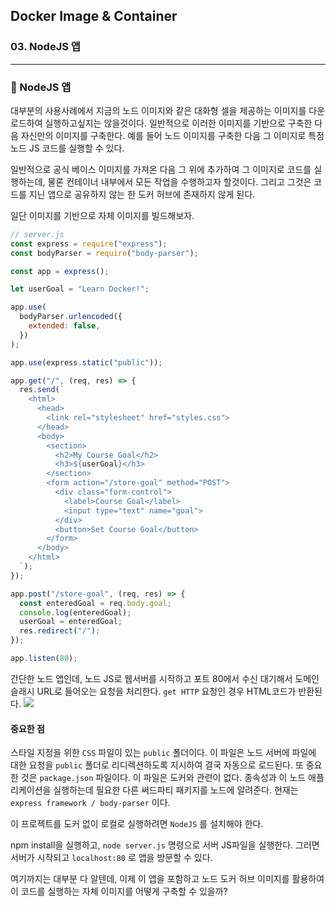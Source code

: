 ## Docker Image & Container

### 03. NodeJS 앱

---

### 📌 NodeJS 앱

대부분의 사용사례에서 지금의 노드 이미지와 같은 대화형 셀을 제공하는 이미지를 다운로드하여 실행하고싶지는 않을것이다.
일반적으로 이러한 이미지를 기반으로 구축한 다음 자신만의 이미지를 구축한다.
예를 들어 노드 이미지를 구축한 다음 그 이미지로 특정 노드 JS 코드를 실행할 수 있다.

일반적으로 공식 베이스 이미지를 가져온 다음 그 위에 추가하여 그 이미지로 코드를 실행하는데, 물론 컨테이너 내부에서 모든 작업을 수행하고자 할것이다. 그리고 그것은 코드를 지닌 앱으로 공유하지 않는 한 도커 허브에 존재하지 않게 된다.

일단 이미지를 기반으로 자체 이미지를 빌드해보자.

```js
// server.js
const express = require("express");
const bodyParser = require("body-parser");

const app = express();

let userGoal = "Learn Docker!";

app.use(
  bodyParser.urlencoded({
    extended: false,
  })
);

app.use(express.static("public"));

app.get("/", (req, res) => {
  res.send(`
    <html>
      <head>
        <link rel="stylesheet" href="styles.css">
      </head>
      <body>
        <section>
          <h2>My Course Goal</h2>
          <h3>${userGoal}</h3>
        </section>
        <form action="/store-goal" method="POST">
          <div class="form-control">
            <label>Course Goal</label>
            <input type="text" name="goal">
          </div>
          <button>Set Course Goal</button>
        </form>
      </body>
    </html>
  `);
});

app.post("/store-goal", (req, res) => {
  const enteredGoal = req.body.goal;
  console.log(enteredGoal);
  userGoal = enteredGoal;
  res.redirect("/");
});

app.listen(80);
```

간단한 노드 앱인데, 노드 JS로 웹서버를 시작하고 포트 80에서 수신 대기해서 도메인 슬래시 URL로 들어오는 요청을 처리한다.
`get HTTP` 요청인 경우 HTML코드가 반환된다.
![](https://velog.velcdn.com/images/chromeheartz/post/cd06ff0b-d3d6-4a52-949e-646f7f353a0a/image.png)

#### 중요한 점

스타일 지정을 위한 `CSS` 파일이 있는 `public` 폴더이다.
이 파일은 노드 서버에 파일에 대한 요청을 `public` 폴더로 리디렉션하도록 지시하여 결국 자동으로 로드된다.
또 중요한 것은 `package.json` 파일이다. 이 파일은 도커와 관련이 없다.
종속성과 이 노드 애플리케이션을 실행하는데 필요한 다른 써드파티 패키지를 노드에 알려준다. 현재는 `express framework / body-parser` 이다.

이 프로젝트를 도커 없이 로컬로 실행하려면 `NodeJS` 를 설치해야 한다.

npm install을 실행하고, `node server.js` 명령으로 서버 JS파일을 실행한다.
그러면 서버가 시작되고 `localhost:80` 로 앱을 방문할 수 있다.

여기까지는 대부분 다 알텐데, 이제 이 앱을 포함하고 노드 도커 허브 이미지를 활용하여 이 코드를 실행하는 자체 이미지를 어떻게 구축할 수 있을까?

